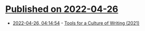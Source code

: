 # [Published on 2022-04-26](index.md)

* [2022-04-26, 04:14:54](https://news.ycombinator.com/item?id=31163877) - [Tools for a Culture of Writing (2021)](https://matt.blwt.io/post/tools-for-a-culture-of-writing/)
